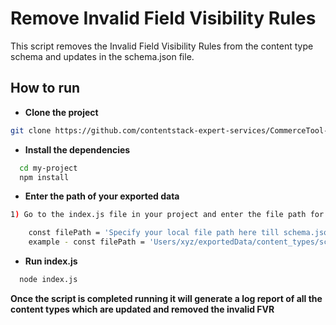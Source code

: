 
# Remove Invalid Field Visibility Rules

This script removes the Invalid Field Visibility Rules from the content type schema and updates in the schema.json file.


## How to run 

* **Clone the project**

```bash
git clone https://github.com/contentstack-expert-services/CommerceTool-POC.git
```
* **Install the dependencies**

```bash
  cd my-project
  npm install
```
* **Enter the path of your exported data**

```bash
1) Go to the index.js file in your project and enter the file path for the const variable

    const filePath = 'Specify your local file path here till schema.json';
    example - const filePath = 'Users/xyz/exportedData/content_types/schema.json'

```

* **Run index.js**

```bash
  node index.js
```

**Once the script is completed running it will generate a log report of all the content types which are updated and removed the invalid FVR** 